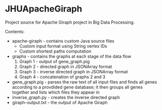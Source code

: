 # JHUApacheGiraph
Project source for Apache Giraph project in Big Data Processing.

Contents:
 - apache-giraph - contains custom Java source files
   - Custom input format using String vertex IDs
   - Custom shortest paths computation
 - graphs - contains the graphs at each stage of the data flow
   1. Graph 1 - output of gene_graph.pig
   2. Graph 2 - directed graph in JSONArray format
   3. Graph 3 - inverse directed graph in JSONArray format
   4. Graph 4 - concatenation of graphs 2 and 3
 - gene_graph.pig - parses the raw text of all input files and finds all genes according to a provdided gene database; it then groups all genes together and lists which files they appear in
 - inverse_graph.py - creates the inverse directed graph
 - giraph-output.txt - the output of Apache Giraph
